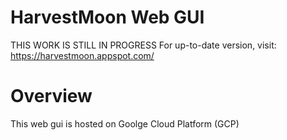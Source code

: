 # HarvestMoon Web GUI
THIS WORK IS STILL IN PROGRESS
For up-to-date version, visit:
https://harvestmoon.appspot.com/

# Overview
This web gui is hosted on Goolge Cloud Platform (GCP)

# 